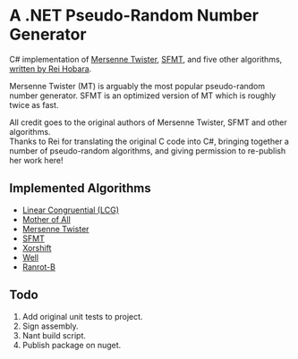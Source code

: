 # A .NET Pseudo-Random Number Generator

C# implementation of [Mersenne Twister](http://www.math.sci.hiroshima-u.ac.jp/~m-mat/MT/mt.html), [SFMT](http://www.math.sci.hiroshima-u.ac.jp/~m-mat/MT/SFMT/index.htm), and five other algorithms, [written by Rei Hobara](http://www.rei.to/random.html).

Mersenne Twister (MT) is arguably the most popular pseudo-random number generator. SFMT is an optimized version of MT which is roughly twice as fast.

All credit goes to the original authors of Mersenne Twister, SFMT and other algorithms.<br>
Thanks to Rei for translating the original C code into C#, bringing together a number of pseudo-random algorithms, and giving permission to re-publish her work here!

## Implemented Algorithms
*   [Linear Congruential (LCG)](http://en.wikipedia.org/wiki/Linear_congruential_generator)
*   [Mother of All](http://www.codecogs.com/library/statistics/random/motherofall.php)
*   [Mersenne Twister](http://en.wikipedia.org/wiki/Mersenne_twister)
*   [SFMT](http://en.wikipedia.org/wiki/Mersenne_twister#SFMT)
*   [Xorshift](http://en.wikipedia.org/wiki/Xorshift)
*   [Well](http://en.wikipedia.org/wiki/Well_Equidistributed_Long-period_Linear)
*   [Ranrot-B](http://www.agner.org/random/randomc.htm)

## Todo
1.  Add original unit tests to project.
2.  Sign assembly.
3.  Nant build script.
4.  Publish package on nuget.
